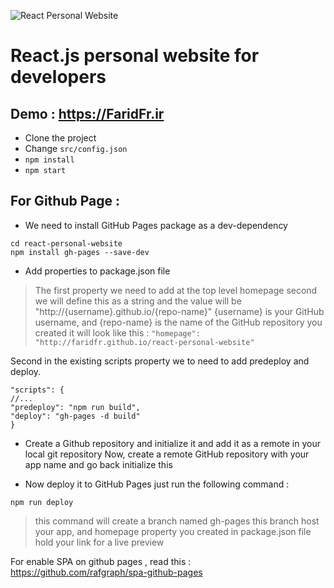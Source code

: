 ![React Personal Website](https://raw.githubusercontent.com/faridfr/react-personal-website/master/public/img/readme.png)

# React.js personal website for developers

## Demo : https://FaridFr.ir

- Clone the project
- Change `src/config.json`
- `npm install`
- `npm start`

## For Github Page :

- We need to install GitHub Pages package as a dev-dependency
```
cd react-personal-website
npm install gh-pages --save-dev
```

- Add properties to package.json file
> The first property we need to add at the top level homepage second we will define this as a string and the value will be "http://{username}.github.io/{repo-name}" {username} is your GitHub username, and {repo-name} is the name of the GitHub repository you created it will look like this :
`"homepage": "http://faridfr.github.io/react-personal-website"`

   Second in the existing scripts property we to need to add predeploy and deploy.
```
"scripts": {
//...
"predeploy": "npm run build",
"deploy": "gh-pages -d build"
}
```

- Create a Github repository and initialize it and add it as a remote in your local git repository
Now, create a remote GitHub repository with your app name and go back initialize this


- Now deploy it to GitHub Pages
just run the following command :
```
npm run deploy
```

> this command will create a branch named gh-pages this branch host your app, and homepage property you created in package.json file hold your link for a live preview

For enable SPA on github pages , read this : https://github.com/rafgraph/spa-github-pages